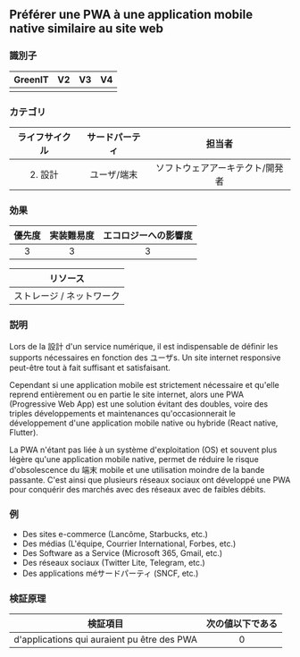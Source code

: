 ## Préférer une PWA à une application mobile native similaire au site web

### 識別子

| GreenIT |  V2  |  V3  |  V4  |
|:-------:|:----:|:----:|:----:|
|      |   |   |      |

### カテゴリ

| ライフサイクル |  サードパーティ  |  担当者  |
|:---------:|:----:|:----:|
| 2. 設計 | ユーザ/端末 | ソフトウェアアーキテクト/開発者 |

### 効果

| 優先度 |      実装難易度       |  エコロジーへの影響度    |
|:-------------------:|:-------------------------:|:---------------------:|
| 3 | 3 | 3 |

|リソース                                      |
|:----------------------------------------------------------:|
| ストレージ / ネットワーク  |

### 説明

Lors de la 設計 d'un service numérique, il est indispensable de définir les supports nécessaires en fonction des ユーザs.
Un site internet responsive peut-être tout à fait suffisant et satisfaisant.

Cependant si une application mobile est strictement nécessaire et qu'elle reprend entièrement ou en partie le site internet, alors une PWA (Progressive Web App) est une solution évitant des doubles, voire des triples développements et maintenances qu'occasionnerait le développement d'une application mobile native ou hybride (React native, Flutter).

La PWA n'étant pas liée à un système d'exploitation (OS) et souvent plus légère qu'une application mobile native, permet de réduire le risque d'obsolescence du 端末 mobile et une utilisation moindre de la bande passante. C'est ainsi que plusieurs réseaux sociaux ont développé une PWA pour conquérir des marchés avec des réseaux avec de faibles débits.

### 例

- Des sites e-commerce (Lancôme, Starbucks, etc.)
- Des médias (L'équipe, Courrier International, Forbes, etc.)
- Des Software as a Service (Microsoft 365, Gmail, etc.)
- Des réseaux sociaux (Twitter Lite, Telegram, etc.)
- Des applications méサードパーティ (SNCF, etc.)

### 検証原理

| 検証項目 |     次の値以下である   |  
|-------------------|:-------------------------:|
| d'applications qui auraient pu être des PWA    |  0 |

